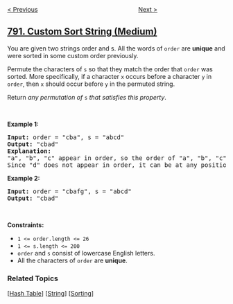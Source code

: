 <!--|This file generated by command(leetcode description); DO NOT EDIT.    |-->
<!--+----------------------------------------------------------------------+-->
<!--|@author    openset <openset.wang@gmail.com>                           |-->
<!--|@link      https://github.com/openset                                 |-->
<!--|@home      https://github.com/openset/leetcode                        |-->
<!--+----------------------------------------------------------------------+-->

[< Previous](../domino-and-tromino-tiling "Domino and Tromino Tiling")
　　　　　　　　　　　　　　　　
[Next >](../number-of-matching-subsequences "Number of Matching Subsequences")

## [791. Custom Sort String (Medium)](https://leetcode.com/problems/custom-sort-string "自定义字符串排序")

<p>You are given two strings order and s. All the words of <code>order</code> are <strong>unique</strong> and were sorted in some custom order previously.</p>

<p>Permute the characters of <code>s</code> so that they match the order that <code>order</code> was sorted. More specifically, if a character <code>x</code> occurs before a character <code>y</code> in <code>order</code>, then <code>x</code> should occur before <code>y</code> in the permuted string.</p>

<p>Return <em>any permutation of </em><code>s</code><em> that satisfies this property</em>.</p>

<p>&nbsp;</p>
<p><strong>Example 1:</strong></p>

<pre>
<strong>Input:</strong> order = &quot;cba&quot;, s = &quot;abcd&quot;
<strong>Output:</strong> &quot;cbad&quot;
<strong>Explanation:</strong> 
&quot;a&quot;, &quot;b&quot;, &quot;c&quot; appear in order, so the order of &quot;a&quot;, &quot;b&quot;, &quot;c&quot; should be &quot;c&quot;, &quot;b&quot;, and &quot;a&quot;. 
Since &quot;d&quot; does not appear in order, it can be at any position in the returned string. &quot;dcba&quot;, &quot;cdba&quot;, &quot;cbda&quot; are also valid outputs.
</pre>

<p><strong>Example 2:</strong></p>

<pre>
<strong>Input:</strong> order = &quot;cbafg&quot;, s = &quot;abcd&quot;
<strong>Output:</strong> &quot;cbad&quot;
</pre>

<p>&nbsp;</p>
<p><strong>Constraints:</strong></p>

<ul>
	<li><code>1 &lt;= order.length &lt;= 26</code></li>
	<li><code>1 &lt;= s.length &lt;= 200</code></li>
	<li><code>order</code> and <code>s</code> consist of lowercase English letters.</li>
	<li>All the characters of <code>order</code> are <strong>unique</strong>.</li>
</ul>

### Related Topics
  [[Hash Table](../../tag/hash-table/README.md)]
  [[String](../../tag/string/README.md)]
  [[Sorting](../../tag/sorting/README.md)]

